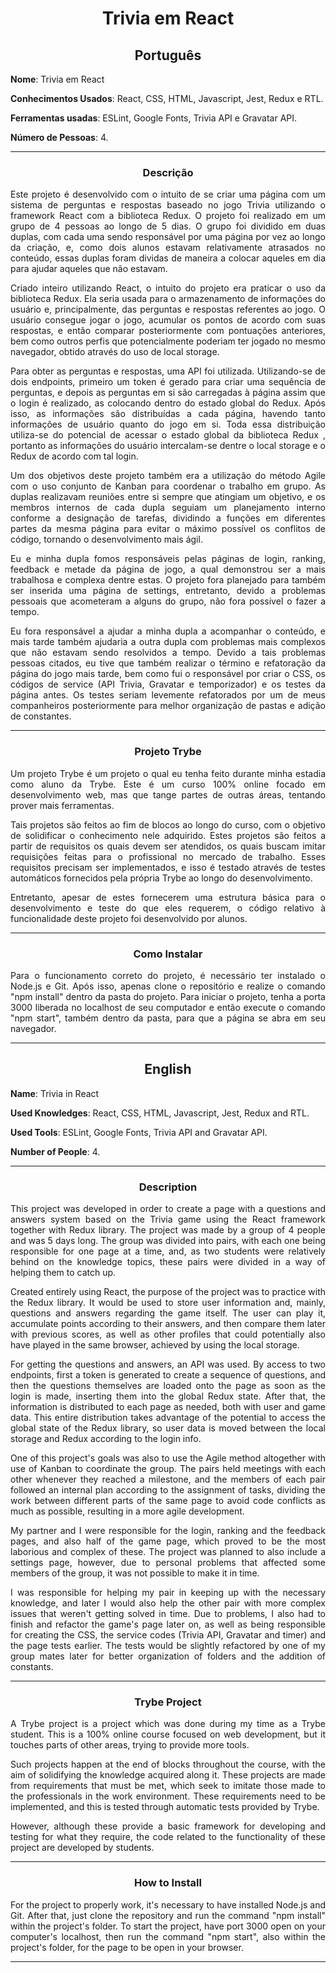 <h1 align="center">Trivia em React</h1>

<h2 align="center">Português</h2>


**Nome**: Trivia em React

**Conhecimentos Usados**: React, CSS, HTML, Javascript, Jest, Redux e RTL.

**Ferramentas usadas**: ESLint, Google Fonts, Trivia API e Gravatar API.

**Número de Pessoas**: 4.

-----------------------

<h3 align="center">Descrição</h3>

<p align="justify">Este projeto é desenvolvido com o intuito de se criar uma página com um sistema de perguntas e respostas baseado no jogo Trivia utilizando o framework React com a biblioteca Redux. O projeto foi realizado em um grupo de 4 pessoas ao longo de 5 dias. O grupo foi dividido em duas duplas, com cada uma sendo responsável por uma página por vez ao longo da criação, e, como dois alunos estavam relativamente atrasados no conteúdo, essas duplas foram dividas de maneira a colocar aqueles em dia para ajudar aqueles que não estavam.</p>
<p align="justify">Criado inteiro utilizando React, o intuito do projeto era praticar o uso da biblioteca Redux. Ela seria usada para o armazenamento de informações do usuário e, principalmente, das perguntas e respostas referentes ao jogo. O usuário consegue jogar o jogo, acumular os pontos de acordo com suas respostas, e então comparar posteriormente com pontuações anteriores, bem como outros perfis que potencialmente poderiam ter jogado no mesmo navegador, obtido através do uso de local storage. </p>
<p align="justify">Para obter as perguntas e respostas, uma API foi utilizada. Utilizando-se de dois endpoints, primeiro um token é gerado para criar uma sequência de perguntas, e depois as perguntas em si são carregadas à página assim que o login é realizado, as colocando dentro do estado global do Redux. Após isso, as informações são distribuídas a cada página, havendo tanto informações de usuário quanto do jogo em si. Toda essa distribuição utiliza-se do potencial de acessar o estado global da biblioteca Redux , portanto as informações do usuário intercalam-se dentre o local storage e o Redux de acordo com tal login.</p>
<p align="justify">Um dos objetivos deste projeto também era a utilização do método Agile com o uso conjunto de Kanban para coordenar o trabalho em grupo. As duplas realizavam reuniões entre si sempre que atingiam um objetivo, e os membros internos de cada dupla seguiam um planejamento interno conforme a designação de tarefas, dividindo a funções em diferentes partes da mesma página para evitar o máximo possível os conflitos de código, tornando o desenvolvimento mais ágil.</p>
<p align="justify">Eu e minha dupla fomos responsáveis pelas páginas de login, ranking, feedback e metade da página de jogo, a qual demonstrou ser a mais trabalhosa e complexa dentre estas. O projeto fora planejado para também ser inserida uma página de settings, entretanto, devido a problemas pessoais que acometeram a alguns do grupo, não fora possível o fazer a tempo.</p>
<p align="justify"> Eu fora responsável a ajudar a minha dupla a acompanhar o conteúdo, e mais tarde também ajudaria a outra dupla com problemas mais complexos que não estavam sendo resolvidos a tempo. Devido a tais problemas pessoas citados, eu tive que também realizar o término e refatoração da página do jogo mais tarde, bem como fui o responsável por criar o CSS, os códigos de service (API Trivia, Gravatar e temporizador) e os testes da página antes. Os testes seriam levemente refatorados por um de meus companheiros posteriormente para melhor organização de pastas e adição de constantes.</p>

-----------------------

<h3 align="center">Projeto Trybe</h3>

  <p align="justify">Um projeto Trybe é um projeto o qual eu tenha feito durante minha estadia como aluno da Trybe. Este é um curso 100% online focado em desenvolvimento web, mas que tange partes de outras áreas, tentando prover mais ferramentas.</p>
  <p align="justify">Tais projetos são feitos ao fim de blocos ao longo do curso, com o objetivo de solidificar o conhecimento nele adquirido. Estes projetos são feitos a partir de requisitos os quais devem ser atendidos, os quais buscam imitar requisições feitas para o profissional no mercado de trabalho. Esses requisitos precisam ser implementados, e isso é testado através de testes automáticos fornecidos pela própria Trybe ao longo do desenvolvimento.</p>
  <p align="justify">Entretanto, apesar de estes fornecerem uma estrutura básica para o desenvolvimento e teste do que eles requerem, o código relativo à funcionalidade deste projeto foi desenvolvido por alunos.</p>

-----------------------

<h3 align="center">Como Instalar</h3>
<p align="justify">Para o funcionamento correto do projeto, é necessário ter instalado o Node.js e Git. Após isso, apenas clone o repositório e realize o comando "npm install" dentro da pasta do projeto. Para iniciar o projeto, tenha a porta 3000 liberada no localhost de seu computador e então execute o comando "npm start", também dentro da pasta, para que a página se abra em seu navegador. </p>

-----------------------

<h2 align="center">English</h2>


**Name**: Trivia in React

**Used Knowledges**: React, CSS, HTML, Javascript, Jest, Redux and RTL.

**Used Tools**: ESLint, Google Fonts, Trivia API and Gravatar API.

**Number of People**: 4.

-----------------------

<h3 align="center">Description</h3>

<p align="justify">This project was developed in order to create a page with a questions and answers system based on the Trivia game using the React framework together with Redux library. The project was made by a group of 4 people and was 5 days long. The group was divided into pairs, with each one being responsible for one page at a time, and, as two students were relatively behind on the knowledge topics, these pairs were divided in a way of helping them to catch up.</p>
<p align="justify">Created entirely using React, the purpose of the project was to practice with the Redux library. It would be used to store user information and, mainly, questions and answers regarding the game itself. The user can play it, accumulate points according to their answers, and then compare them later with previous scores, as well as other profiles that could potentially also have played in the same browser, achieved by using the local storage.</p>
<p align="justify">For getting the questions and answers, an API was used. By access to two endpoints, first a token is generated to create a sequence of questions, and then the questions themselves are loaded onto the page as soon as the login is made, inserting them into the global Redux state. After that, the information is distributed to each page as needed, both with user and game data. This entire distribution takes advantage of the potential to access the global state of the Redux library, so user data is moved between the local storage and Redux according to the login info.</p>
<p align="justify">One of this project's goals was also to use the Agile method altogether with use of Kanban to coordinate the group. The pairs held meetings with each other whenever they reached a milestone, and the members of each pair followed an internal plan according to the assignment of tasks, dividing the work between different parts of the same page to avoid code conflicts as much as possible, resulting in a more agile development.</p>
<p align="justify">My partner and I were responsible for the login, ranking and the feedback pages, and also half of the game page, which proved to be the most laborious and complex of these. The project was planned to also include a settings page, however, due to personal problems that affected some members of the group, it was not possible to make it in time.</p>
<p align="justify">I was responsible for helping my pair in keeping up with the necessary knowledge, and later I would also help the other pair with more complex issues that weren't getting solved in time. Due to problems, I also had to finish and refactor the game's page later on, as well as being responsible for creating the CSS, the service codes (Trivia API, Gravatar and timer) and the page tests earlier. The tests would be slightly refactored by one of my group mates later for better organization of folders and the addition of constants.</p>

-----------------------

<h3 align="center">Trybe Project</h3>

  <p align="justify">A Trybe project is a project which was done during my time as a Trybe student. This is a 100% online course focused on web development, but it touches parts of other areas, trying to provide more tools.</p>
  <p align="justify">Such projects happen at the end of blocks throughout the course, with the aim of solidifying the knowledge acquired along  it. These projects are made from requirements that must be met, which seek to imitate those made to the professionals in the work environment. These requirements need to be implemented, and this is tested through automatic tests provided by Trybe.</p>
  <p align="justify">However, although these provide a basic framework for developing and testing for what they require, the code related to the functionality of these project are developed by students.</p>

-----------------------

<h3 align="center">How to Install</h3>
<p align="justify">For the project to properly work, it's necessary to have installed Node.js and Git. After that, just clone the repository and run the command "npm install" within the project's folder. To start the project, have port 3000 open on your computer's localhost, then run the command "npm start", also within the project's folder, for the page to be open in your browser.</p>

-----------------------
